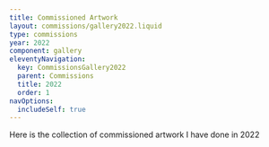 ```yaml
---
title: Commissioned Artwork
layout: commissions/gallery2022.liquid
type: commissions
year: 2022
component: gallery
eleventyNavigation:
  key: CommissionsGallery2022
  parent: Commissions
  title: 2022
  order: 1
navOptions:
  includeSelf: true
---
```


Here is the collection of commissioned artwork I have done in 2022

